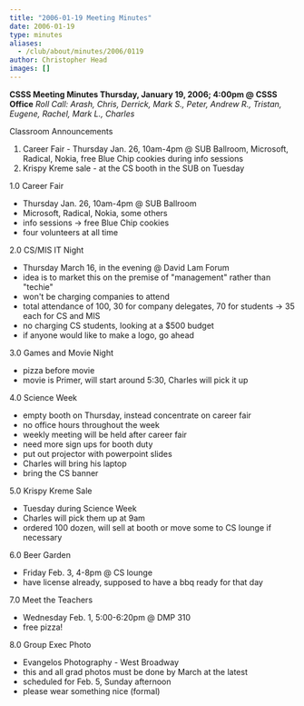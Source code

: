 ```yaml
---
title: "2006-01-19 Meeting Minutes"
date: 2006-01-19
type: minutes
aliases:
  - /club/about/minutes/2006/0119
author: Christopher Head
images: []
---
```


**CSSS Meeting Minutes
Thursday, January 19, 2006; 4:00pm @ CSSS Office**
_Roll Call: Arash, Chris, Derrick, Mark S., Peter, Andrew R., Tristan, Eugene, Rachel, Mark L., Charles_

Classroom Announcements

1.  Career Fair - Thursday Jan. 26, 10am-4pm @ SUB Ballroom, Microsoft, Radical, Nokia, free Blue Chip cookies during info sessions
2.  Krispy Kreme sale - at the CS booth in the SUB on Tuesday

1.0 Career Fair

*   Thursday Jan. 26, 10am-4pm @ SUB Ballroom
*   Microsoft, Radical, Nokia, some others
*   info sessions -> free Blue Chip cookies
*   four volunteers at all time

2.0 CS/MIS IT Night

*   Thursday March 16, in the evening @ David Lam Forum
*   idea is to market this on the premise of "management" rather than "techie"
*   won't be charging companies to attend
*   total attendance of 100, 30 for company delegates, 70 for students -> 35 each for CS and MIS
*   no charging CS students, looking at a $500 budget
*   if anyone would like to make a logo, go ahead

3.0 Games and Movie Night

*   pizza before movie
*   movie is Primer, will start around 5:30, Charles will pick it up

4.0 Science Week

*   empty booth on Thursday, instead concentrate on career fair
*   no office hours throughout the week
*   weekly meeting will be held after career fair
*   need more sign ups for booth duty
*   put out projector with powerpoint slides
*   Charles will bring his laptop
*   bring the CS banner

5.0 Krispy Kreme Sale

*   Tuesday during Science Week
*   Charles will pick them up at 9am
*   ordered 100 dozen, will sell at booth or move some to CS lounge if necessary

6.0 Beer Garden

*   Friday Feb. 3, 4-8pm @ CS lounge
*   have license already, supposed to have a bbq ready for that day

7.0 Meet the Teachers

*   Wednesday Feb. 1, 5:00-6:20pm @ DMP 310
*   free pizza!

8.0 Group Exec Photo

*   Evangelos Photography - West Broadway
*   this and all grad photos must be done by March at the latest
*   scheduled for Feb. 5, Sunday afternoon
*   please wear something nice (formal)
